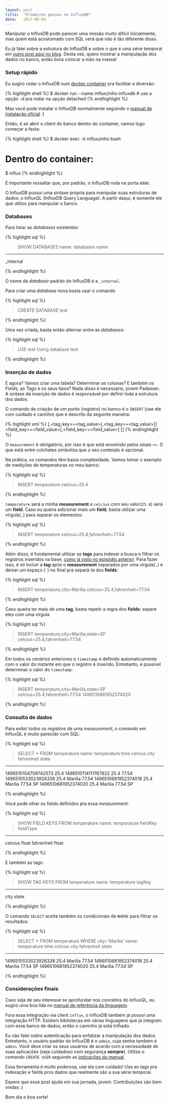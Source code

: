```yaml
---
layout: post
title:  "Primeiros passos no InfluxDB"
date:   2017-06-04
---
```


<p class="intro"><span class="dropcap">M</span>anipular o InfluxDB pode parecer uma missão muito difícil inicialmente, mas quem está acostumado com SQL verá que não é tão diferente disso.</p>

Eu já falei sobre a estrutura do InfluxDB e sobre o que é uma série temporal em [outro post aqui no blog](/blog/series-temporais-e-influxdb). Desta vez, quero mostrar a manipulação dos dados no banco, então bora colocar a mão na massa!

### Setup rápido
Eu sugiro rodar o InfluxDB num [docker container](https://www.docker.com/what-container) pra facilitar a diversão:

{% highlight shell %}
$ docker run --name influxzinho influxdb # use a opção -d pra rodar na opção detached
{% endhighlight %}

Mas você pode instalar o InfluxDB normalmente seguindo o [manual de instalação oficial](https://portal.influxdata.com/downloads#influxdb) :)

Então, é só abrir o client do banco dentro do container, vamos logo começar a festa:

{% highlight shell %}
$ docker exec -it influxzinho bash
# Dentro do container:
$ influx
{% endhighlight %}

É importante ressaltar que, por padrão, o InfluxDB roda na porta `8086`.

O InfluxDB possui uma sintaxe própria para manipular suas estruturas de dados: o InfluxQL (InfluxDB Query Language). A partir daqui, é somente ele que utilizo para manipular o banco.

### Databases

Para listar as *databases* existentes:

{% highlight sql %}
> SHOW DATABASES
name: databases
name
----
_internal

>
{% endhighlight %}

O nome da *database* padrão do InfluxDB é a `_internal`.

Para criar uma *database* nova basta usar o comando

{% highlight sql %}
> CREATE DATABASE test
>
{% endhighlight %}

Uma vez criada, basta então alternar entre as *databases*:

{% highlight sql %}
> USE test
Using database test
>
{% endhighlight %}

### Inserção de dados
E agora? Vamos criar uma tabela? Determinar as colunas? E também os *Fields*, as *Tags* e os seus tipos?
Nada disso é necessário, jovem Padawan. A sintaxe da inserção de dados é responsável por definir toda a estrutura dos dados.

O comando de criação de um ponto (registro) no banco é o `INSERT` (use ele com cuidado e carinho) que é descrito da seguinte maneira:

{% highlight xml %}
<measurement>[,<tag_key>=<tag_value>[,<tag_key>=<tag_value>]] <field_key>=<field_value>[,<field_key>=<field_value>] [<timestamp>]
{% endhighlight %}

O `measurement` é obrigatório, por isso é que está envolvido pelos sinais `<>`. O que está entre colchetes simboliza que o seu conteúdo é opcional.

Na prática, os comandos têm baixa complexidade. Vamos tomar o exemplo de medições de temperaturas no meu banco:

{% highlight sql %}
> INSERT temperature celcius=25.4
>
{% endhighlight %}

`temperature` será a minha **measurement** e `celcius` com seu valor(`25.4`) será um **field**. Caso eu queira adicionar mais um **field**, basta utilizar uma vírgula(`,`) para separar os elementos:

{% highlight sql %}
> INSERT temperature celcius=25.4,fahrenheit=77.54
>
{% endhighlight %}

Além disso, é fundamental utilizar as **tags** para indexar a busca e filtrar os registros inseridos na base, [como já visto no episódio anterior](/blog/series-temporais-e-influxdb/#tags). Para fazer isso, é só incluir a **tag** após o **measurement** separados por uma vírgula(`,`) e deixar um espaço (` `) no final pra separá-la dos **fields**:

{% highlight sql %}
> INSERT temperature,city=Marília celcius=25.4,fahrenheit=77.54
>
{% endhighlight %}

Caso queira ter mais de uma **tag**, basta repetir a regra dos **fields**: separe eles com uma vírgula

{% highlight sql %}
> INSERT temperature,city=Marília,state=SP celcius=25.4,fahrenheit=77.54
>
{% endhighlight %}

Em todos os cenários anteriores o `timestamp` é definido automaticamente com o valor do instante em que o registro é inserido. Entretanto, é possível determinar o valor do `timestamp`:

{% highlight sql %}
> INSERT temperature,city=Marília,state=SP celcius=25.4,fahrenheit=77.54 1496510681952374020
>
{% endhighlight %}

### Consulta de dados
Para exibir todos os registros de uma *measurement*, o comando em InfluxQL é muito parecido com SQL:

{% highlight sql %}
> SELECT * FROM temperature
name: temperature
time                celcius city      fahrenheit state
----                ------- ----      ---------- -----
1496510104709742573 25.4
1496510114111767822 25.4              77.54
1496510533023926338 25.4    Marília   77.54
1496510681952374018 25.4    Marília   77.54      SP
1496510681952374020 25.4    Marília   77.54      SP

>
{% endhighlight %}

Você pode olhar os fields definidos pra essa *measurement*:

{% highlight sql %}
> SHOW FIELD KEYS FROM temperature
name: temperature
fieldKey   fieldType
--------   ---------
celcius    float
fahrenheit float

>
{% endhighlight %}

E também as tags:

{% highlight sql %}
> SHOW TAG KEYS FROM temperature
name: temperature
tagKey
------
city
state

>
{% endhighlight %}

O comando `SELECT` aceita também os condicionais de `WHERE` para filtrar os resultados:

{% highlight sql %}
> SELECT * FROM temperature WHERE city='Marília'
name: temperature
time                celcius city    fahrenheit state
----                ------- ----    ---------- -----
1496510533023926338 25.4    Marília 77.54
1496510681952374018 25.4    Marília 77.54      SP
1496510681952374020 25.4    Marília 77.54      SP

>
{% endhighlight %}

### Considerações finais
Caso seja de seu interesse se aprofundar nos conceitos do InfluxQL, eu sugiro uma boa lida no [manual de referência da linguagem](https://docs.influxdata.com/influxdb/latest/query_language/spec/).

Fora essa integração via client `influx`, o InfluxDB também já possui uma integração HTTP. Existem bibliotecas em várias linguagens que já integram com esse banco de dados, então o caminho já está trilhado.

Eu não falei sobre autenticação para enfatizar a manipulação dos dados. Entretanto, o usuário padrão do InfluxDB é o `admin`, cuja senha também é `admin`. Você deve criar os seus usuários de acordo com a necessidade de suas aplicações (seja cuidadoso com segurança **sempre**). Utilize o comando `CREATE USER` seguindo as [indicações do manual](https://docs.influxdata.com/influxdb/v1.2/query_language/spec/).

Essa ferramenta é muito poderosa, use ela com cuidado! Use as tags pra indexação e fields pros dados que realmente são a sua série temporal.

Espero que esse post ajude em sua jornada, jovem. Contribuições são bem vindas :)

Bom dia e boa sorte!